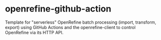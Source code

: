 # openrefine-github-action
Template for "serverless" OpenRefine batch processing (import, transform, export) using GitHub Actions and the openrefine-client to control OpenRefine via its HTTP API.
